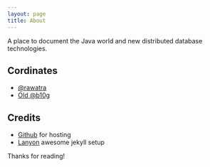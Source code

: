 ```yaml
---
layout: page
title: About
---
```


<p class="message">
  A place to document the Java world and new distributed database technologies.
</p>

## Cordinates
* [@rawatra](https://twitter.com/rawatra)
* [Old @b10g](https://rawatra.wordpress.com)

## Credits

* [Github](http://lanyon.getpoole.com) for hosting
* [Lanyon](http://lanyon.getpoole.com) awesome jekyll setup

Thanks for reading!
